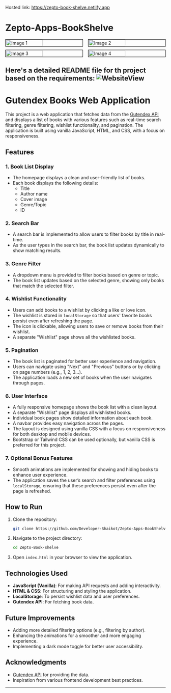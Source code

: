 Hosted link: https://zepto-book-shelve.netlify.app
# Zepto-Apps-BookShelve
<div style="display: flex; flex-wrap: wrap; justify-content: space-between;">
  <img src="https://res.cloudinary.com/ddlbvpfq1/image/upload/v1729015611/ASH/Zepto-Apps-BookShelve/g7yq8mrrkpqhazfpyy1u.png" alt="Image 1" style="width:48%; border: 1px solid black; margin-bottom: 10px;">
  <img src="https://res.cloudinary.com/ddlbvpfq1/image/upload/v1729015833/ASH/Zepto-Apps-BookShelve/m4tjmadw62ngtun3ubz3.png" alt="Image 2" style="width:48%; border: 1px solid black; margin-bottom: 10px;">
  <img src="https://res.cloudinary.com/ddlbvpfq1/image/upload/v1729017069/ASH/Zepto-Apps-BookShelve/hllfrt7r5fz3tvy7bvp5.png" alt="Image 3" style="width:48%; border: 1px solid black;">
  <img src="https://res.cloudinary.com/ddlbvpfq1/image/upload/v1729015618/ASH/Zepto-Apps-BookShelve/xvrrnasodgzymsgvkmtt.png" alt="Image 4" style="width:48%; border: 1px solid black;">
</div>

Here's a detailed README file for th project based on the requirements:
<img src="https://res.cloudinary.com/ddlbvpfq1/image/upload/v1729015618/ASH/Zepto-Apps-BookShelve/xvrrnasodgzymsgvkmtt.png" alt="WebsiteView"/>
---

# Gutendex Books Web Application

This project is a web application that fetches data from the [Gutendex API](https://gutendex.com/books) and displays a list of books with various features such as real-time search filtering, genre filtering, wishlist functionality, and pagination. The application is built using vanilla JavaScript, HTML, and CSS, with a focus on responsiveness.

## Features

### 1. Book List Display
- The homepage displays a clean and user-friendly list of books.
- Each book displays the following details:
  - Title
  - Author name
  - Cover image
  - Genre/Topic
  - ID

### 2. Search Bar
- A search bar is implemented to allow users to filter books by title in real-time.
- As the user types in the search bar, the book list updates dynamically to show matching results.

### 3. Genre Filter
- A dropdown menu is provided to filter books based on genre or topic.
- The book list updates based on the selected genre, showing only books that match the selected filter.

### 4. Wishlist Functionality
- Users can add books to a wishlist by clicking a like or love icon.
- The wishlist is stored in `localStorage` so that users' favorite books persist even after refreshing the page.
- The icon is clickable, allowing users to save or remove books from their wishlist.
- A separate "Wishlist" page shows all the wishlisted books.

### 5. Pagination
- The book list is paginated for better user experience and navigation.
- Users can navigate using "Next" and "Previous" buttons or by clicking on page numbers (e.g., 1, 2, 3…).
- The application loads a new set of books when the user navigates through pages.

### 6. User Interface
- A fully responsive homepage shows the book list with a clean layout.
- A separate "Wishlist" page displays all wishlisted books.
- Individual book pages show detailed information about each book.
- A navbar provides easy navigation across the pages.
- The layout is designed using vanilla CSS with a focus on responsiveness for both desktop and mobile devices.
- Bootstrap or Tailwind CSS can be used optionally, but vanilla CSS is preferred for this project.

### 7. Optional Bonus Features
- Smooth animations are implemented for showing and hiding books to enhance user experience.
- The application saves the user’s search and filter preferences using `localStorage`, ensuring that these preferences persist even after the page is refreshed.

## How to Run

1. Clone the repository:
   ```bash
   git clone https://github.com/Developer-Shaikot/Zepto-Apps-BookShelve.git
   ```

2. Navigate to the project directory:
   ```bash
   cd Zepto-Book-shelve
   ```

3. Open `index.html` in your browser to view the application.

## Technologies Used
- **JavaScript (Vanilla)**: For making API requests and adding interactivity.
- **HTML & CSS**: For structuring and styling the application.
- **LocalStorage**: To persist wishlist data and user preferences.
- **Gutendex API**: For fetching book data.

## Future Improvements
- Adding more detailed filtering options (e.g., filtering by author).
- Enhancing the animations for a smoother and more engaging experience.
- Implementing a dark mode toggle for better user accessibility.

## Acknowledgments
- [Gutendex API](https://gutendex.com/) for providing the data.
- Inspiration from various frontend development best practices.

---

